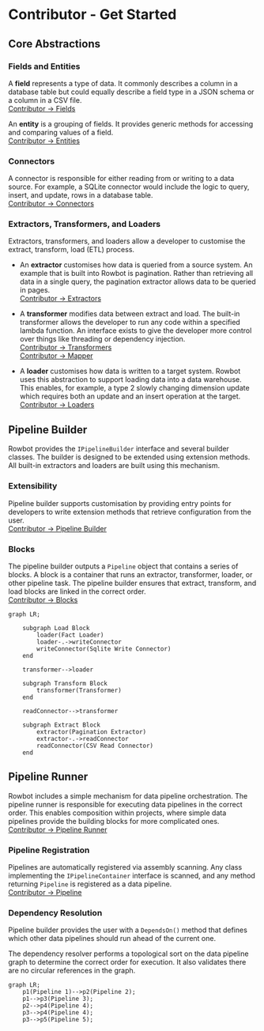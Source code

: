 # Contributor - Get Started

## Core Abstractions

### Fields and Entities
A **field** represents a type of data. It commonly describes a column in a database table but could equally describe a field type in a JSON schema or a column in a CSV file.<br />
[Contributor -> Fields](Fields.md)

An **entity** is a grouping of fields. It provides generic methods for accessing and comparing values of a field.<br />
[Contributor -> Entities](Entities.md)

### Connectors
A connector is responsible for either reading from or writing to a data source. For example, a SQLite connector would include the logic to query, insert, and update, rows in a database table.<br />
[Contributor -> Connectors](Connectors.md)

### Extractors, Transformers, and Loaders
Extractors, transformers, and loaders allow a developer to customise the extract, transform, load (ETL) process. 

- An **extractor** customises how data is queried from a source system. An example that is built into Rowbot is pagination. Rather than retrieving all data in a single query, the pagination extractor allows data to be queried in pages.<br />[Contributor -> Extractors](Extractors.md)

- A **transformer** modifies data between extract and load. The built-in transformer allows the developer to run any code within a specified lambda function. An interface exists to give the developer more control over things like threading or dependency injection.<br />[Contributor -> Transformers](Transformers.md)<br />
  [Contributor -> Mapper](Mapper.md)

- A **loader** customises how data is written to a target system. Rowbot uses this abstraction to support loading data into a data warehouse. This enables, for example, a type 2 slowly changing dimension update which requires both an update and an insert operation at the target.<br />[Contributor -> Loaders](Loaders.md)

## Pipeline Builder
Rowbot provides the `IPipelineBuilder` interface and several builder classes. The builder is designed to be extended using extension methods. All built-in extractors and loaders are built using this mechanism.

### Extensibility
Pipeline builder supports customisation by providing entry points for developers to write extension methods that retrieve configuration from the user.<br />[Contributor -> Pipeline Builder](Pipeline%20Builder.md)

### Blocks
The pipeline builder outputs a `Pipeline` object that contains a series of blocks. A block is a container that runs an extractor, transformer, loader, or other pipeline task. The pipeline builder ensures that extract, transform, and load blocks are linked in the correct order.<br />[Contributor -> Blocks](Blocks.md)

```mermaid
graph LR;

    subgraph Load Block
        loader(Fact Loader)
        loader-.->writeConnector
        writeConnector(Sqlite Write Connector)
    end

    transformer-->loader

    subgraph Transform Block
        transformer(Transformer)
    end

    readConnector-->transformer

    subgraph Extract Block
        extractor(Pagination Extractor)
        extractor-.->readConnector
        readConnector(CSV Read Connector)
    end
```

## Pipeline Runner
Rowbot includes a simple mechanism for data pipeline orchestration. The pipeline runner is responsible for executing data pipelines in the correct order. This enables composition within projects, where simple data pipelines provide the building blocks for more complicated ones.<br />[Contributor -> Pipeline Runner](Pipeline%20Runner.md)

### Pipeline Registration
Pipelines are automatically registered via assembly scanning. Any class implementing the `IPipelineContainer` interface is scanned, and any method returning `Pipeline` is registered as a data pipeline.<br />[Contributor -> Pipeline](Pipeline.md)

### Dependency Resolution
Pipeline builder provides the user with a `DependsOn()` method that defines which other data pipelines should run ahead of the current one.

The dependency resolver performs a topological sort on the data pipeline graph to determine the correct order for execution. It also validates there are no circular references in the graph.

```mermaid
graph LR;
    p1(Pipeline 1)-->p2(Pipeline 2);
    p1-->p3(Pipeline 3);
    p2-->p4(Pipeline 4);
    p3-->p4(Pipeline 4);
    p3-->p5(Pipeline 5);
```